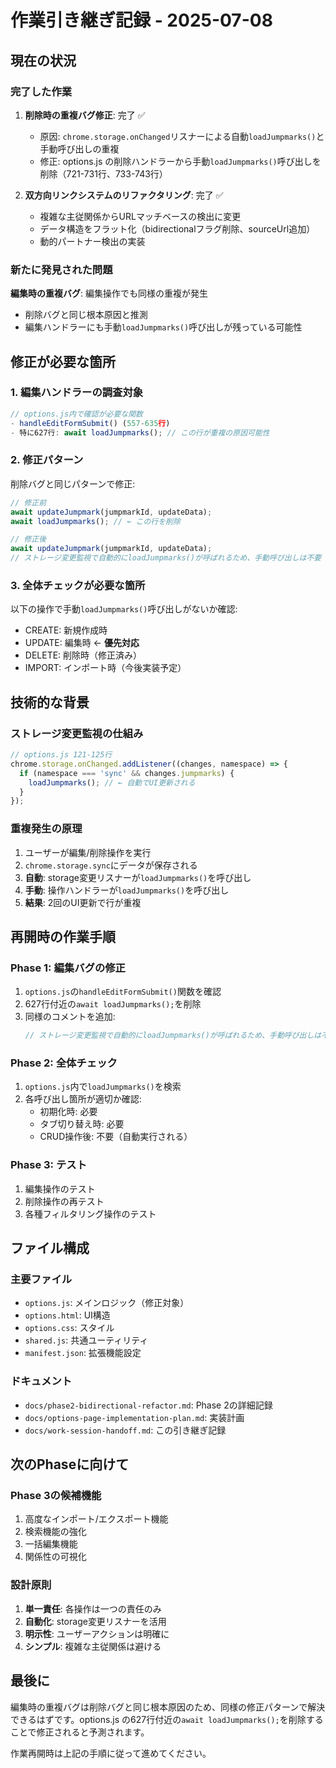 # 作業引き継ぎ記録 - 2025-07-08

## 現在の状況

### 完了した作業
1. **削除時の重複バグ修正**: 完了 ✅
   - 原因: `chrome.storage.onChanged`リスナーによる自動`loadJumpmarks()`と手動呼び出しの重複
   - 修正: options.js の削除ハンドラーから手動`loadJumpmarks()`呼び出しを削除（721-731行、733-743行）

2. **双方向リンクシステムのリファクタリング**: 完了 ✅
   - 複雑な主従関係からURLマッチベースの検出に変更
   - データ構造をフラット化（bidirectionalフラグ削除、sourceUrl追加）
   - 動的パートナー検出の実装

### 新たに発見された問題
**編集時の重複バグ**: 編集操作でも同様の重複が発生
- 削除バグと同じ根本原因と推測
- 編集ハンドラーにも手動`loadJumpmarks()`呼び出しが残っている可能性

## 修正が必要な箇所

### 1. 編集ハンドラーの調査対象
```javascript
// options.js内で確認が必要な関数
- handleEditFormSubmit() (557-635行)
- 特に627行: await loadJumpmarks(); // この行が重複の原因可能性
```

### 2. 修正パターン
削除バグと同じパターンで修正:
```javascript
// 修正前
await updateJumpmark(jumpmarkId, updateData);
await loadJumpmarks(); // ← この行を削除

// 修正後  
await updateJumpmark(jumpmarkId, updateData);
// ストレージ変更監視で自動的にloadJumpmarks()が呼ばれるため、手動呼び出しは不要
```

### 3. 全体チェックが必要な箇所
以下の操作で手動`loadJumpmarks()`呼び出しがないか確認:
- CREATE: 新規作成時
- UPDATE: 編集時 ← **優先対応**
- DELETE: 削除時（修正済み）
- IMPORT: インポート時（今後実装予定）

## 技術的な背景

### ストレージ変更監視の仕組み
```javascript
// options.js 121-125行
chrome.storage.onChanged.addListener((changes, namespace) => {
  if (namespace === 'sync' && changes.jumpmarks) {
    loadJumpmarks(); // ← 自動でUI更新される
  }
});
```

### 重複発生の原理
1. ユーザーが編集/削除操作を実行
2. `chrome.storage.sync`にデータが保存される
3. **自動**: storage変更リスナーが`loadJumpmarks()`を呼び出し
4. **手動**: 操作ハンドラーが`loadJumpmarks()`を呼び出し
5. **結果**: 2回のUI更新で行が重複

## 再開時の作業手順

### Phase 1: 編集バグの修正
1. `options.js`の`handleEditFormSubmit()`関数を確認
2. 627行付近の`await loadJumpmarks();`を削除
3. 同様のコメントを追加:
   ```javascript
   // ストレージ変更監視で自動的にloadJumpmarks()が呼ばれるため、手動呼び出しは不要
   ```

### Phase 2: 全体チェック
1. `options.js`内で`loadJumpmarks()`を検索
2. 各呼び出し箇所が適切か確認:
   - 初期化時: 必要
   - タブ切り替え時: 必要
   - CRUD操作後: 不要（自動実行される）

### Phase 3: テスト
1. 編集操作のテスト
2. 削除操作の再テスト
3. 各種フィルタリング操作のテスト

## ファイル構成

### 主要ファイル
- `options.js`: メインロジック（修正対象）
- `options.html`: UI構造
- `options.css`: スタイル
- `shared.js`: 共通ユーティリティ
- `manifest.json`: 拡張機能設定

### ドキュメント
- `docs/phase2-bidirectional-refactor.md`: Phase 2の詳細記録
- `docs/options-page-implementation-plan.md`: 実装計画
- `docs/work-session-handoff.md`: この引き継ぎ記録

## 次のPhaseに向けて

### Phase 3の候補機能
1. 高度なインポート/エクスポート機能
2. 検索機能の強化
3. 一括編集機能
4. 関係性の可視化

### 設計原則
1. **単一責任**: 各操作は一つの責任のみ
2. **自動化**: storage変更リスナーを活用
3. **明示性**: ユーザーアクションは明確に
4. **シンプル**: 複雑な主従関係は避ける

## 最後に

編集時の重複バグは削除バグと同じ根本原因のため、同様の修正パターンで解決できるはずです。options.js の627行付近の`await loadJumpmarks();`を削除することで修正されると予測されます。

作業再開時は上記の手順に従って進めてください。